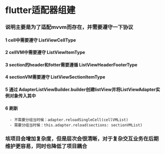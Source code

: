 # flutter适配器组建
### 说明主要是为了适配mvvm而存在，并需要遵守一下协议

#### 1 cell中需要遵守 ListViewCellType

#### 2 cellVM中需要遵守 ListViewItemType

#### 3 section的header和fotter需要遵循 ListViewHeaderFooterType

#### 4 sectionVM需要遵守 ListViewSectionItemType

#### 5 通过 AdapterListViewBuilder.builder创建listView并将ListViewAdapter实例对象传入其中

#### 6 刷新 
      - 不需要分组当时候：adapter.reloadSingleCell(cellVMList)
      - 需要分组当时候：this.adapter.reload(sections: sectionVMList)

### 垓项目会增加复杂度，但是层次会很清晰，对于复杂交互业务在后期维护更容易，同时也降低了项目耦合